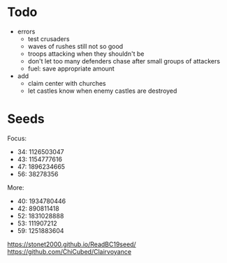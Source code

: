 # Todo
- errors
	- test crusaders
	- waves of rushes still not so good
	- troops attacking when they shouldn't be
	- don't let too many defenders chase after small groups of attackers
	- fuel: save appropriate amount
- add
	- claim center with churches
	- let castles know when enemy castles are destroyed


# Seeds
Focus:

 - 34: 1126503047
 - 43: 1154777616
 - 47: 1896234665
 - 56: 38278356

More:

 - 40: 1934780446
 - 42: 890811418
 - 52: 1831028888
 - 53: 111907212
 - 59: 1251883604


https://stonet2000.github.io/ReadBC19seed/
https://github.com/ChiCubed/Clairvoyance

